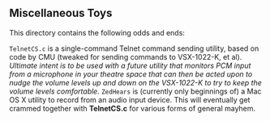 Miscellaneous Toys
------------------

This directory contains the following odds and ends:

`TelnetCS.c` is a single-command Telnet command sending utility, based on code by CMU (tweaked for sending commands to VSX-1022-K, et al). *Ultimate intent is to be used with a future utility that monitors PCM input from a microphone in your theatre space that can then be acted upon to nudge the volume levels up and down on the VSX-1022-K to try to keep the volume levels comfortable.*
`ZedHears` is (currently only beginnings of) a Mac OS X utility to record from an audio input device.  This will eventually get crammed together with **TelnetCS.c** for various forms of general mayhem.